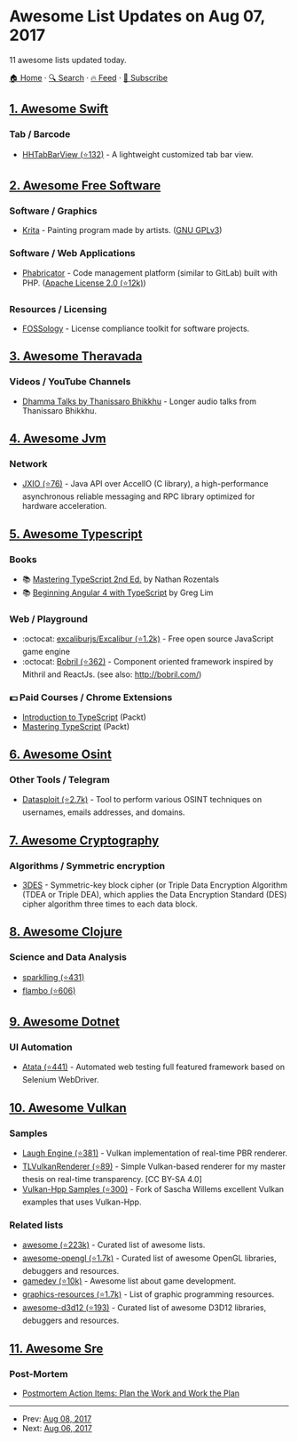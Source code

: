 # Awesome List Updates on Aug 07, 2017

11 awesome lists updated today.

[🏠 Home](/README.md) · [🔍 Search](https://test.trackawesomelist.com/search/) · [🔥 Feed](https://test.trackawesomelist.com/feed.xml) · [📮 Subscribe](https://trackawesomelist.us17.list-manage.com/subscribe?u=d2f0117aa829c83a63ec63c2f&id=36a103854c)



## [1. Awesome Swift](/content/matteocrippa/awesome-swift/README.md)

### Tab / Barcode

*   [HHTabBarView (⭐132)](https://github.com/hemangshah/HHTabBarView) - A lightweight customized tab bar view.

## [2. Awesome Free Software](/content/johnjago/awesome-free-software/README.md)

### Software / Graphics

*   [Krita](https://krita.org) - Painting program made by artists. ([GNU GPLv3](https://phabricator.kde.org/source/krita/browse/master/COPYING))

### Software / Web Applications

*   [Phabricator](https://phacility.com/phabricator/) - Code management platform (similar to GitLab) built with PHP. ([Apache License 2.0 (⭐12k)](https://github.com/phacility/phabricator/blob/master/LICENSE))

### Resources / Licensing

*   [FOSSology](https://www.fossology.org/) - License compliance toolkit for software projects.

## [3. Awesome Theravada](/content/johnjago/awesome-theravada/README.md)

### Videos / YouTube Channels

*   [Dhamma Talks by Thanissaro Bhikkhu](https://www.youtube.com/channel/UC6FSq_ptJ-I6aTHT-XA_e0Q) - Longer audio talks from Thanissaro Bhikkhu.

## [4. Awesome Jvm](/content/deephacks/awesome-jvm/README.md)

### Network

*   [JXIO (⭐76)](https://github.com/accelio/JXIO) - Java API over AccelIO (C library), a high-performance asynchronous reliable messaging and RPC library optimized for hardware acceleration.

## [5. Awesome Typescript](/content/dzharii/awesome-typescript/README.md)

### Books

*   :books: [Mastering TypeScript 2nd Ed.](https://www.packtpub.com/application-development/mastering-typescript-second-edition) by Nathan Rozentals
*   :books: [Beginning Angular 4 with TypeScript](https://www.amazon.com/Beginning-Angular-Typescript-Greg-Lim/dp/1542916674) by Greg Lim

### Web / Playground

*   :octocat: [excaliburjs/Excalibur (⭐1.2k)](https://github.com/excaliburjs/Excalibur) - Free open source JavaScript game engine
*   :octocat: [Bobril (⭐362)](https://github.com/Bobris/Bobril) - Component oriented framework inspired by Mithril and ReactJs. (see also: <http://bobril.com/>)

### :dollar: Paid Courses / Chrome Extensions

*   [Introduction to TypeScript](https://www.packtpub.com/application-development/introduction-typescript-video) (Packt)
*   [Mastering TypeScript](https://www.packtpub.com/web-development/mastering-typescript-video) (Packt)

## [6. Awesome Osint](/content/jivoi/awesome-osint/README.md)

### Other Tools / Telegram

*   [Datasploit (⭐2.7k)](https://github.com/DataSploit/datasploit) - Tool to perform various OSINT techniques on usernames, emails addresses, and domains.

## [7. Awesome Cryptography](/content/sobolevn/awesome-cryptography/README.md)

### Algorithms / Symmetric encryption

*   [3DES](https://en.wikipedia.org/wiki/Triple_DES) - Symmetric-key block cipher (or Triple Data Encryption Algorithm (TDEA or Triple DEA), which applies the Data Encryption Standard (DES) cipher algorithm three times to each data block.

## [8. Awesome Clojure](/content/razum2um/awesome-clojure/README.md)

### Science and Data Analysis

*   [sparklling (⭐431)](https://github.com/gorillalabs/sparkling)
*   [flambo (⭐606)](https://github.com/yieldbot/flambo)

## [9. Awesome Dotnet](/content/quozd/awesome-dotnet/README.md)

### UI Automation

*   [Atata (⭐441)](https://github.com/atata-framework/atata) - Automated web testing full featured framework based on Selenium WebDriver.

## [10. Awesome Vulkan](/content/vinjn/awesome-vulkan/README.md)

### Samples

*   [Laugh Engine (⭐381)](https://github.com/jian-ru/laugh_engine) - Vulkan implementation of real-time PBR renderer.
*   [TLVulkanRenderer (⭐89)](https://github.com/trungtle/TLVulkanRenderer) - Simple Vulkan-based renderer for my master thesis on real-time transparency. \[CC BY-SA 4.0]
*   [Vulkan-Hpp Samples (⭐300)](https://github.com/jherico/Vulkan) - Fork of Sascha Willems excellent Vulkan examples that uses Vulkan-Hpp.

### Related lists

*   [awesome (⭐223k)](https://github.com/sindresorhus/awesome) - Curated list of awesome lists.
*   [awesome-opengl (⭐1.7k)](https://github.com/eug/awesome-opengl) - Curated list of awesome OpenGL libraries, debuggers and resources.
*   [gamedev (⭐10k)](https://github.com/ellisonleao/magictools) - Awesome list about game development.
*   [graphics-resources (⭐1.7k)](https://github.com/mattdesl/graphics-resources) - List of graphic programming resources.
*   [awesome-d3d12 (⭐193)](https://github.com/vinjn/awesome-d3d12) - Curated list of awesome D3D12 libraries, debuggers and resources.

## [11. Awesome Sre](/content/dastergon/awesome-sre/README.md)

### Post-Mortem

*   [Postmortem Action Items: Plan the Work and Work the Plan](https://www.usenix.org/conference/srecon17americas/program/presentation/lueder)

---

- Prev: [Aug 08, 2017](/content/2017/08/08/README.md)
- Next: [Aug 06, 2017](/content/2017/08/06/README.md)